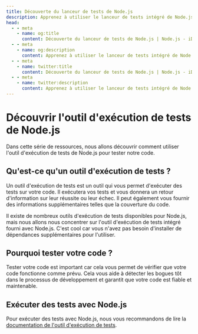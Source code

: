 ```yaml
---
title: Découverte du lanceur de tests de Node.js
description: Apprenez à utiliser le lanceur de tests intégré de Node.js pour tester votre code et assurer sa fiabilité et sa maintenabilité.
head:
  - - meta
    - name: og:title
      content: Découverte du lanceur de tests de Node.js | Node.js - iDoc.dev
  - - meta
    - name: og:description
      content: Apprenez à utiliser le lanceur de tests intégré de Node.js pour tester votre code et assurer sa fiabilité et sa maintenabilité.
  - - meta
    - name: twitter:title
      content: Découverte du lanceur de tests de Node.js | Node.js - iDoc.dev
  - - meta
    - name: twitter:description
      content: Apprenez à utiliser le lanceur de tests intégré de Node.js pour tester votre code et assurer sa fiabilité et sa maintenabilité.
---
```



# Découvrir l'outil d'exécution de tests de Node.js

Dans cette série de ressources, nous allons découvrir comment utiliser l'outil d'exécution de tests de Node.js pour tester notre code.

## Qu'est-ce qu'un outil d'exécution de tests ?
Un outil d'exécution de tests est un outil qui vous permet d'exécuter des tests sur votre code. Il exécutera vos tests et vous donnera un retour d'information sur leur réussite ou leur échec. Il peut également vous fournir des informations supplémentaires telles que la couverture du code.

Il existe de nombreux outils d'exécution de tests disponibles pour Node.js, mais nous allons nous concentrer sur l'outil d'exécution de tests intégré fourni avec Node.js. C'est cool car vous n'avez pas besoin d'installer de dépendances supplémentaires pour l'utiliser.

## Pourquoi tester votre code ?
Tester votre code est important car cela vous permet de vérifier que votre code fonctionne comme prévu. Cela vous aide à détecter les bogues tôt dans le processus de développement et garantit que votre code est fiable et maintenable.

## Exécuter des tests avec Node.js
Pour exécuter des tests avec Node.js, nous vous recommandons de lire la [documentation de l'outil d'exécution de tests](/fr/nodejs/api/test).

